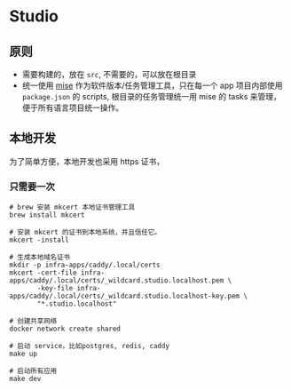 # Studio

## 原则


- 需要构建的，放在 `src`, 不需要的，可以放在根目录
- 统一使用 [mise](https://mise.dev) 作为软件版本/任务管理工具，只在每一个 app 项目内部使用 `package.json` 的 scripts, 根目录的任务管理统一用 mise 的 tasks 来管理，便于所有语言项目统一操作。


## 本地开发


为了简单方便，本地开发也采用 https 证书，


### 只需要一次

```
# brew 安装 mkcert 本地证书管理工具
brew install mkcert

# 安装 mkcert 的证书到本地系统，并且信任它。
mkcert -install

# 生成本地域名证书
mkdir -p infra-apps/caddy/.local/certs
mkcert -cert-file infra-apps/caddy/.local/certs/_wildcard.studio.localhost.pem \
       -key-file infra-apps/caddy/.local/certs/_wildcard.studio.localhost-key.pem \
       "*.studio.localhost"

# 创建共享网络
docker network create shared

# 启动 service，比如postgres, redis, caddy
make up

# 启动所有应用
make dev
```

